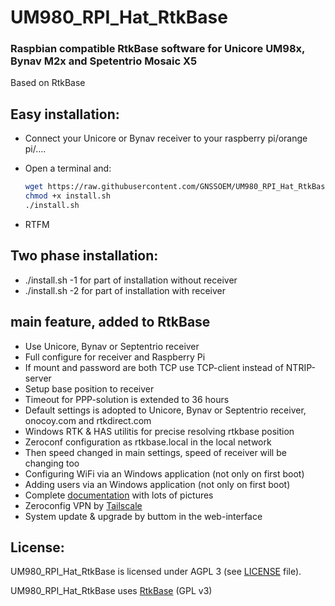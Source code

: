 # UM980_RPI_Hat_RtkBase

### Raspbian compatible RtkBase software for Unicore UM98x, Bynav M2x and Spetentrio Mosaic X5

Based on RtkBase

## Easy installation:
+ Connect your Unicore or Bynav receiver to your raspberry pi/orange pi/....

+ Open a terminal and:

  ```bash
  wget https://raw.githubusercontent.com/GNSSOEM/UM980_RPI_Hat_RtkBase/main/install.sh
  chmod +x install.sh
  ./install.sh
  ```
+ RTFM

## Two phase installation:

+ ./install.sh -1 for part of installation without receiver
+ ./install.sh -2 for part of installation with receiver

## main feature, added to RtkBase

+ Use Unicore, Bynav or Septentrio receiver
+ Full configure for receiver and Raspberry Pi
+ If mount and password are both TCP use TCP-client instead of NTRIP-server
+ Setup base position to receiver
+ Timeout for PPP-solution is extended to 36 hours
+ Default settings is adopted to Unicore, Bynav or Septentrio receiver, onocoy.com and rtkdirect.com
+ Windows RTK & HAS utilitis for precise resolving rtkbase position
+ Zeroconf configuration as rtkbase.local in the local network
+ Then speed changed in main settings, speed of receiver will be changing too
+ Configuring WiFi via an Windows application  (not only on first boot)
+ Adding users via an Windows application  (not only on first boot)
+ Complete [documentation](./ELT_RTKBase_v1.6.0_EN.pdf) with lots of pictures
+ Zeroconfig VPN by [Tailscale](https://tailscale.com)
+ System update & upgrade by buttom in the web-interface

## License:
UM980_RPI_Hat_RtkBase is licensed under AGPL 3 (see [LICENSE](./LICENSE) file).

UM980_RPI_Hat_RtkBase uses [RtkBase](https://github.com/Stefal/rtkbase) (GPL v3)
